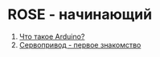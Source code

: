 # ROSE - начинающий

1. [Что такое Arduino?](https://github.com/EngineerZavoda/ROSE-Robotic-Open-Source-Education/blob/915d2102f373a57cbc563ec9567f70d20597a9d4/ROBO-HAND_BEGINNER/Description/Arduino.md)
2. [Сервопривод - первое знакомство](...)
